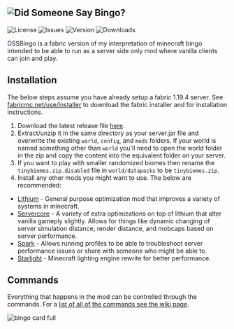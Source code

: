 ![Did Someone Say Bingo?](https://user-images.githubusercontent.com/50642352/213352657-46381a86-df12-407f-8129-5923ced6382e.png)
---

![License](https://img.shields.io/github/license/Encrypted-Thoughts/DidSomeoneSayBingo)
![Issues](https://img.shields.io/github/issues/Encrypted-Thoughts/DidSomeoneSayBingo?label=Issues)
![Version](https://img.shields.io/github/v/tag/Encrypted-Thoughts/DidSomeoneSayBingo)
![Downloads](https://img.shields.io/github/downloads/Encrypted-Thoughts/DidSomeoneSayBingo/total)

DSSBingo is a fabric version of my interpretation of minecraft bingo intended to be able to run as a server side only mod where vanilla clients can join and play.

## Installation
The below steps assume you have already setup a fabric 1.19.4 server. See [fabricmc.net/use/installer](https://fabricmc.net/use/installer) to download the fabric installer and for installation instructions.
1. Download the latest release file [here]().
2. Extract/unzip it in the same directory as your server.jar file and overwrite the existing `world`, `config`, and `mods` folders. If your world is named something other than `world` you'll need to open the world folder in the zip and copy the content into the equivalent folder on your server.
3. If you want to play with smaller randomized biomes then rename the `tinybiomes.zip.disabled` file in `world/datapacks` to be `tinybiomes.zip`. 
4. Install any other mods you might want to use. The below are recommended:
  * [Lithium](https://www.curseforge.com/minecraft/mc-mods/lithium) - General purpose optimization mod that improves a variety of systems in minecraft.
  * [Servercore](https://www.curseforge.com/minecraft/mc-mods/servercore) - A variety of extra optimizations on top of lithium that alter vanilla gameply slightly. Allows for things like dynamic changing of server simulation distance, render distance, and mobcaps based on server performance.
  * [Spark](https://www.curseforge.com/minecraft/mc-mods/spark) - Allows running profiles to be able to troubleshoot server performance issues or share with someone who might be able to.
  * [Starlight](https://www.curseforge.com/minecraft/mc-mods/starlight) - Minecraft lighting engine rewrite for better performance.

## Commands
Everything that happens in the mod can be controlled through the commands. For a [list of all of the commands see the wiki page](https://github.com/Encrypted-Thoughts/DidSomeoneSayBingo/wiki/Commands).


![bingo card full](https://user-images.githubusercontent.com/50642352/213332281-6ba61f83-348b-4bb1-a0ee-d78bf36de9fd.png)
